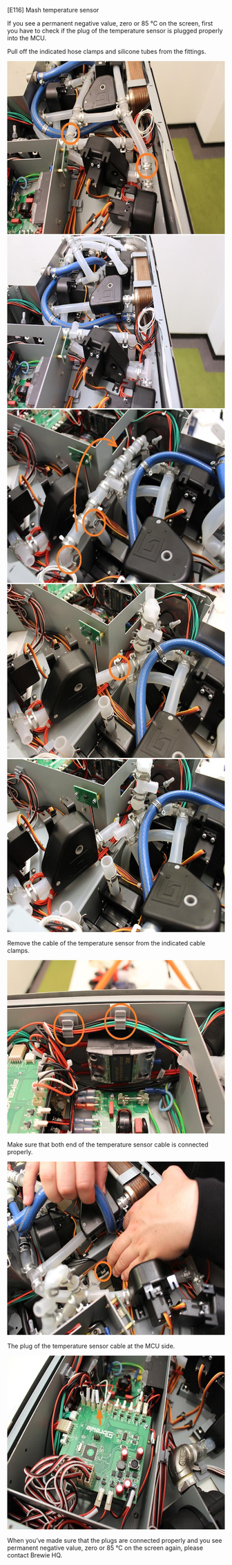 \[E116\] Mash temperature sensor

If you see a permanent negative value, zero or 85 °C on the screen,
first you have to check if the plug of the temperature sensor is plugged
properly into the MCU.

Pull off the indicated hose clamps and silicone tubes from the fittings.

<img src="./E116 - Mash temperature sensor//media/image5.jpg" style="width:6.26772in;height:4.16667in" />

<img src="./E116 - Mash temperature sensor//media/image2.jpg" style="width:6.26772in;height:4.16667in" />

<img src="./E116 - Mash temperature sensor//media/image3.jpg" style="width:6.26772in;height:4.18056in" alt="IMG_6201.JPG" />

<img src="./E116 - Mash temperature sensor//media/image6.jpg" style="width:6.26772in;height:4.18056in" />

<img src="./E116 - Mash temperature sensor//media/image8.jpg" style="width:6.26772in;height:4.16667in" />

Remove the cable of the temperature sensor from the indicated cable
clamps.

<img src="./E116 - Mash temperature sensor//media/image1.jpg" style="width:6.26772in;height:4.18056in" />

Make sure that both end of the temperature sensor cable is connected
properly.

<img src="./E116 - Mash temperature sensor//media/image7.jpg" style="width:6.26772in;height:4.18056in" alt="IMG_6284_k.jpg" />

The plug of the temperature sensor cable at the MCU side.

<img src="./E116 - Mash temperature sensor//media/image4.jpg" style="width:6.26772in;height:4.18056in" alt="Cefréző.JPG" />

When you’ve made sure that the plugs are connected properly and you see
permanent negative value, zero or 85 °C on the screen again, please
contact Brewie HQ.
